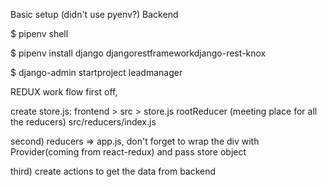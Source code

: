 Basic setup (didn't use pyenv?)
Backend

\$ pipenv shell

\$ pipenv install django djangorestframeworkdjango-rest-knox

\$ django-admin startproject leadmanager

REDUX work flow
first off,

create store.js: frontend > src > store.js
rootReducer (meeting place for all the reducers)
src/reducers/index.js

second) reducers
=> app.js, don't forget to wrap the div with Provider(coming from react-redux) and pass store object

third) create actions
to get the data from backend
